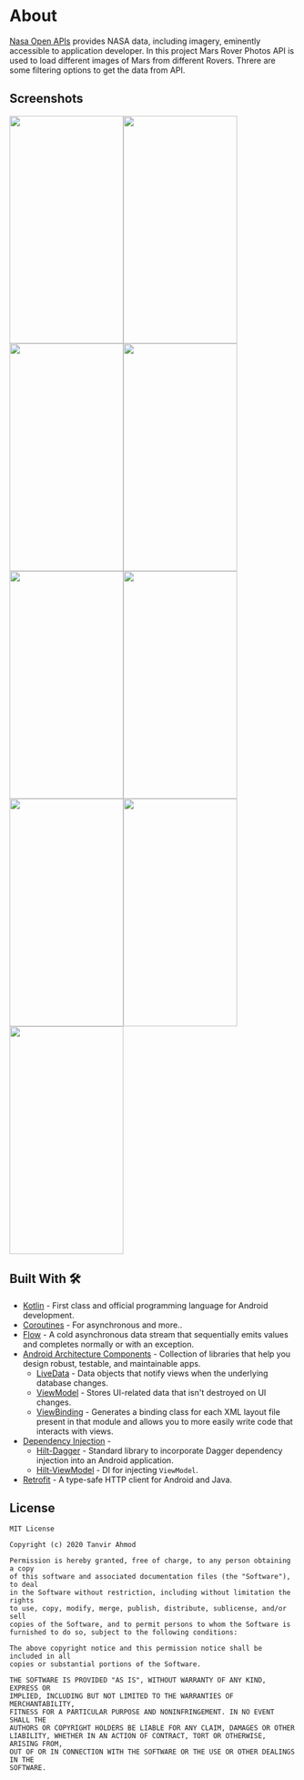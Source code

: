# About
[Nasa Open APIs](https://api.nasa.gov/) provides NASA data, including imagery, eminently accessible to application developer. In this project Mars Rover Photos API is used to load different images of Mars from different Rovers. Threre are some filtering options to get the data from API. 

## Screenshots
<img src="https://github.com/tanvir-ahmod/MarsRoverPhotos/blob/master/screenshots/demo.gif" height="400" width="200"><img src="https://github.com/tanvir-ahmod/MarsRoverPhotos/blob/master/screenshots/Screenshot_2020-08-15-12-52-41-145_com.example.marsroverPhotos,jpg" height="400" width="200"><img src="https://github.com/tanvir-ahmod/MarsRoverPhotos/blob/master/screenshots/Screenshot_2020-08-15-12-52-48-539_com.example.marsroverPhotos.jpg" height="400" width="200"><img src="https://github.com/tanvir-ahmod/MarsRoverPhotos/blob/master/screenshots/Screenshot_2020-08-15-12-52-52-669_com.example.marsroverPhotos.jpg" height="400" width="200">
<img src="https://github.com/tanvir-ahmod/MarsRoverPhotos/blob/master/screenshots/Screenshot_2020-08-15-12-52-56-246_com.example.marsroverPhotos.jpg" height="400" width="200"><img src="https://github.com/tanvir-ahmod/MarsRoverPhotos/blob/master/screenshots/Screenshot_2020-08-15-12-53-02-279_com.example.marsroverPhotos.jpg" height="400" width="200"><img src="https://github.com/tanvir-ahmod/MarsRoverPhotos/blob/master/screenshots/Screenshot_2020-08-15-12-53-06-383_com.example.marsroverPhotos.jpg" height="400" width="200"><img src="https://github.com/tanvir-ahmod/MarsRoverPhotos/blob/master/screenshots/Screenshot_2020-08-15-12-53-11-694_com.example.marsroverPhotos.jpg" height="400" width="200">
<img src="https://github.com/tanvir-ahmod/MarsRoverPhotos/blob/master/screenshots/Screenshot_2020-08-15-12-53-21-616_com.example.marsroverPhotos.jpg" height="400" width="200">


## Built With 🛠
- [Kotlin](https://kotlinlang.org/) - First class and official programming language for Android development.
- [Coroutines](https://kotlinlang.org/docs/reference/coroutines-overview.html) - For asynchronous and more..
- [Flow](https://kotlin.github.io/kotlinx.coroutines/kotlinx-coroutines-core/kotlinx.coroutines.flow/-flow/) - A cold asynchronous data stream that sequentially emits values and completes normally or with an exception.
- [Android Architecture Components](https://developer.android.com/topic/libraries/architecture) - Collection of libraries that help you design robust, testable, and maintainable apps.
  - [LiveData](https://developer.android.com/topic/libraries/architecture/livedata) - Data objects that notify views when the underlying database changes.
  - [ViewModel](https://developer.android.com/topic/libraries/architecture/viewmodel) - Stores UI-related data that isn't destroyed on UI changes. 
  - [ViewBinding](https://developer.android.com/topic/libraries/view-binding) - Generates a binding class for each XML layout file present in that module and allows you to more easily write code that interacts with views.
- [Dependency Injection](https://developer.android.com/training/dependency-injection) - 
  - [Hilt-Dagger](https://dagger.dev/hilt/) - Standard library to incorporate Dagger dependency injection into an Android application.
  - [Hilt-ViewModel](https://developer.android.com/training/dependency-injection/hilt-jetpack) - DI for injecting `ViewModel`.
- [Retrofit](https://square.github.io/retrofit/) - A type-safe HTTP client for Android and Java.

## License

```
MIT License

Copyright (c) 2020 Tanvir Ahmod

Permission is hereby granted, free of charge, to any person obtaining a copy
of this software and associated documentation files (the "Software"), to deal
in the Software without restriction, including without limitation the rights
to use, copy, modify, merge, publish, distribute, sublicense, and/or sell
copies of the Software, and to permit persons to whom the Software is
furnished to do so, subject to the following conditions:

The above copyright notice and this permission notice shall be included in all
copies or substantial portions of the Software.

THE SOFTWARE IS PROVIDED "AS IS", WITHOUT WARRANTY OF ANY KIND, EXPRESS OR
IMPLIED, INCLUDING BUT NOT LIMITED TO THE WARRANTIES OF MERCHANTABILITY,
FITNESS FOR A PARTICULAR PURPOSE AND NONINFRINGEMENT. IN NO EVENT SHALL THE
AUTHORS OR COPYRIGHT HOLDERS BE LIABLE FOR ANY CLAIM, DAMAGES OR OTHER
LIABILITY, WHETHER IN AN ACTION OF CONTRACT, TORT OR OTHERWISE, ARISING FROM,
OUT OF OR IN CONNECTION WITH THE SOFTWARE OR THE USE OR OTHER DEALINGS IN THE
SOFTWARE.
